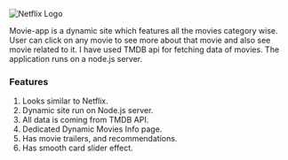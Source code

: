 <!-- ![Thumbnail]() -->

![Netflix Logo](https://github.com/kunaal438/netflix-clone-2.0/blob/master/public/img/logo.png?raw=true)

Movie-app is a dynamic site which features all the movies category wise. User can click on any movie to see more about that movie and also see movie related to it. I have used TMDB api for fetching data of movies. The application runs on a  node.js server.

### Features

1. Looks similar to Netflix.
2. Dynamic site run on Node.js server.
3. All data is coming from TMDB API.
4. Dedicated Dynamic Movies Info page.
5. Has movie trailers, and recommendations.
6. Has smooth card slider effect.


